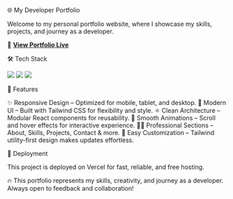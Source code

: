 🌐 My Developer Portfolio

Welcome to my personal portfolio website, where I showcase my skills, projects, and journey as a developer.

🔗 **[View Portfolio Live](https://my-portfolio-alpha-nine-47.vercel.app/)**

🛠️ Tech Stack

<p align="left"> <img src="https://img.shields.io/badge/React-20232A?style=for-the-badge&logo=react&logoColor=61DAFB" /> <img src="https://img.shields.io/badge/Tailwind_CSS-38B2AC?style=for-the-badge&logo=tailwind-css&logoColor=white" /> <img src="https://img.shields.io/badge/Vercel-000000?style=for-the-badge&logo=vercel&logoColor=white" /> </p>
📁 Features

✨ Responsive Design – Optimized for mobile, tablet, and desktop.
🎨 Modern UI – Built with Tailwind CSS for flexibility and style.
⚛️ Clean Architecture – Modular React components for reusability.
🧩 Smooth Animations – Scroll and hover effects for interactive experience.
👨‍💻 Professional Sections – About, Skills, Projects, Contact & more.
🎯 Easy Customization – Tailwind utility-first design makes updates effortless.

🚀 Deployment

This project is deployed on Vercel
for fast, reliable, and free hosting.

🔥 This portfolio represents my skills, creativity, and journey as a developer. Always open to feedback and collaboration!
